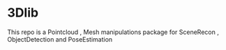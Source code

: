 # 3Dlib
This repo is a Pointcloud , Mesh manipulations package for SceneRecon , ObjectDetection and PoseEstimation
